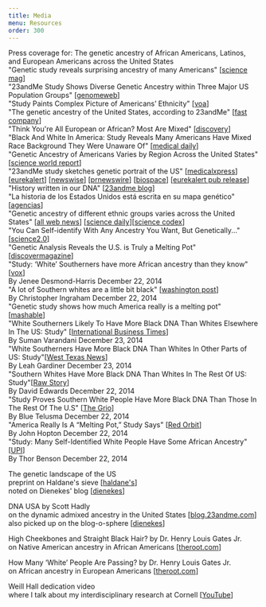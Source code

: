 ```yaml
---
title: Media
menu: Resources
order: 300
---
```

<span class="title">Press coverage for: The genetic ancestry of African Americans, Latinos, and European Americans across the United States</span>
<br/>"Genetic study reveals surprising ancestry of many Americans" [[science mag](http://news.sciencemag.org/biology/2014/12/genetic-study-reveals-surprising-ancestry-many-americans)]
<br/>"23andMe Study Shows Diverse Genetic Ancestry within Three Major US Population Groups" [[genomeweb](https://www.genomeweb.com/genetic-research/23andme-study-shows-diverse-genetic-ancestry-within-three-major-us-population)]
<br/>"Study Paints Complex Picture of Americans’ Ethnicity" [[voa](http://www.voanews.com/content/study-paints-complex-picture-american-ethnicity/2564901.html)]
<br/>"The genetic ancestry of the United States, according to 23andMe" [[fast company](http://www.fastcompany.com/3040191/the-genetic-ancestry-of-the-united-states-according-to-23andme)]
<br/>"Think You're All European or African? Most Are Mixed" [[discovery][discovery]]
<br/>"Black And White In America: Study Reveals Many Americans Have Mixed Race Background They Were Unaware Of" [[medical daily](http://www.medicaldaily.com/black-and-white-america-study-reveals-many-americans-have-mixed-race-background-they-314920)]
<br/>"Genetic Ancestry of Americans Varies by Region Across the United States" [[science world report](http://www.scienceworldreport.com/articles/20271/20141219/genetic-ancestry-americans-varies-region-united-states.htm)]
<br/>"23andMe study sketches genetic portrait of the US" [[medicalxpress][medicalxpress]] [[eurekalert][eurekalert]] [[newswise][newswise]] [[prnewswire][prnewswire]] [[biospace][biospace]] [[eurekalert pub release][eurekalertpub]]
<br/>"History written in our DNA" [[23andme blog][23andmeblog]]
<br/>"La historia de los Estados Unidos está escrita en su mapa genético" [[agencias](http://www.agenciasinc.es/Noticias/La-historia-de-los-Estados-Unidos-esta-escrita-en-su-mapa-genetico)]
<br/>"Genetic ancestry of different ethnic groups varies across the United States" [[all web news](http://www.allwebsolutions.net/science-technology/genetic-ancestry-of-different-ethnic-groups-varies-across-the-united-states/)] [[science daily](http://www.sciencedaily.com/releases/2014/12/141218131409.htm)][[science codex](http://www.sciencecodex.com/genetic_ancestry_of_different_ethnic_groups_varies_across_the_united_states-147844)]
<br/>"You Can Self-identify With Any Ancestry You Want, But Genetically..." [[science2.0](http://www.science20.com/news_articles/you_can_selfidentify_with_any_ancestry_you_want_but_genetically-151564)]
<br/>"Genetic Analysis Reveals the U.S. is Truly a Melting Pot" [[discovermagazine](http://blogs.discovermagazine.com/d-brief/2014/12/19/genetic-melting-pot/?utm_source=feedburner&utm_medium=feed&utm_campaign=Feed%3A%20DiscoverTopStories%20%28Discover%20Top%20Stories%29#.VJhK7MAAA)]
<br/>"Study: ‘White’ Southerners have more African ancestry than they know" [[vox](http://www.vox.com/2014/12/22/7431391/guess-where-white-americans-have-the-most-african-ancestry)]
<br/>By Jenee Desmond-Harris December 22, 2014
<br/>"A lot of Southern whites are a little bit black" [[washington post](http://www.washingtonpost.com/blogs/wonkblog/wp/2014/12/22/a-lot-of-southern-whites-are-a-little-bit-black/)]
<br/>By Christopher Ingraham  December 22, 2014
<br/>"Genetic study shows how much America really is a melting pot" [[mashable](http://mashable.com/2014/12/21/americans-mixed-ancestry/)]
<br/>"White Southerners Likely To Have More Black DNA Than Whites Elsewhere In The US: Study" [[International Business Times](http://www.ibtimes.com/white-southerners-likely-have-more-black-dna-whites-elsewhere-us-study-1765498)]
<br/>By Suman Varandani December 23, 2014
<br/>"White Southerners Have More Black DNA Than Whites In Other Parts of US: Study"[[West Texas News](http://wtexas.com/content/14121420-white-southerners-have-more-black-dna-whites-other-parts-us)]
<br/>By Leah Gardiner December 23, 2014
<br/>"Southern Whites Have More Black DNA Than Whites In The Rest Of US: Study"[[Raw Story](http://www.rawstory.com/rs/2014/12/southern-whites-have-more-black-dna-than-whites-in-the-rest-of-us-study/)]
<br/>By David Edwards December 22, 2014
<br/>"Study Proves Southern White People Have More Black DNA Than Those In The Rest Of The U.S" [[The Grio](http://thegrio.com/2014/12/22/study-southern-white-people-more-black-dna/)]
<br/>By Blue Telusma December 22, 2014
<br/>"America Really Is A “Melting Pot,” Study Says" [[Red Orbit](http://www.redorbit.com/news/science/1113303795/america-really-is-a-melting-pot-study-says-122214/)]
<br/>By John Hopton December 22, 2014
<br/>"Study: Many Self-Identified White People Have Some African Ancestry" [[UPI](http://www.upi.com/Science_News/2014/12/22/Study-Many-self-identified-white-people-have-some-African-ancestry/5941419305079/)]
<br/>By Thor Benson December 22, 2014

<span class="title">The genetic landscape of the US</span>
<br/>preprint on Haldane's sieve [[haldane's][haldanes]]
<br/>noted on Dienekes' blog [[dienekes][dienekes2]]

<span class="title">DNA USA</span> 
by Scott Hadly
<br/>on the dynamic admixed ancestry in the United States [[blog.23andme.com][23andme]]
<br/>also picked up on the blog-o-sphere [[dienekes][dienekes]]

<span class="title">High Cheekbones and Straight Black Hair?</span> 
by Dr. Henry Louis Gates Jr.
<br/>on Native American ancestry in African Americans [[theroot.com][theroot-2014-04]]

<span class="title">How Many ‘White’ People Are Passing?</span> 
by Dr. Henry Louis Gates Jr.
<br/>on African ancestry in European Americans [[theroot.com][theroot-2014-03]]

<span class="title">Weill Hall dedication video</span>
<br/>where I talk about my interdisciplinary research at Cornell [[YouTube][weill]]

[23andmeblog]: http://blog.23andme.com/23andme-research/history-written-in-our-dna/
[eurekalertpub]: http://www.eurekalert.org/pub_releases/2014-12/cp-gao121114.php
[eurekalert]: http://www.eurekalert.org/pub_releases/2014-12/epr-2ss121814.php
[prnewswire]: http://www.prnewswire.com/news-releases/23andme-study-sketches-genetic-portrait-of-the-united-states-300011931.html
[biospace]: http://www.biospace.com/news_story.aspx?StoryID=358782&full=1
[newswise]: http://www.newswise.com/articles/23andme-study-sketches-genetic-portrait-of-the-united-states
[medicalxpress]: http://medicalxpress.com/news/2014-12-23andme-genetic-portrait.html
[discovery]: http://news.discovery.com/human/genetics/think-youre-all-european-or-african-most-are-mixed-141218.htm
[dienekes2]: http://dienekes.blogspot.com/2014/09/23andme-mega-study-on-different.html
[haldanes]: http://haldanessieve.org/2014/09/19/the-genetic-ancestry-of-african-latino-and-european-americans-across-the-united-states/
[weill]: http://www.youtube.com/watch?v=J3uwNFtblxs
[theroot-2014-04]: http://www.theroot.com/articles/history/2014/04/why_most_black_people_aren_t_part_indian.html
[theroot-2014-03]: http://www.theroot.com/articles/history/2014/03/how_many_white_people_have_hidden_black_ancestry.html?wpisrc=topstories 
[23andme]: http://blog.23andme.com/23andme-research/dna-usa-2/
[dienekes]: http://dienekes.blogspot.com/2014/03/admixture-in-us-populations.html
